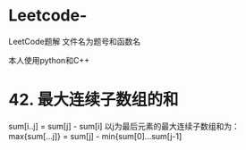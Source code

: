 # Leetcode-
LeetCode题解
文件名为题号和函数名

本人使用python和C++
# 42. 最大连续子数组的和
sum[i..j] = sum[j] - sum[i]
以j为最后元素的最大连续子数组和为：max{sum[...j]} = sum[j] - min{sum[0]...sum[j-1]


